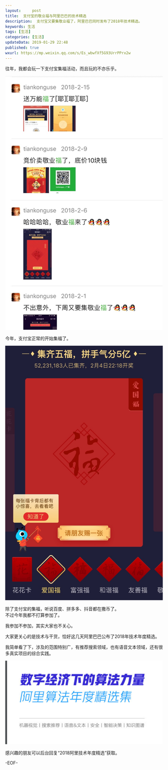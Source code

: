 ```yaml
---   
layout:     post  
title:  支付宝的敬业福与阿里巴巴的技术精选
description:  支付宝又要集敬业福了，阿里巴巴同时发布了2018年技术精选。  
keywords: 生活  
tags: [生活]    
categories: [生活]  
updateData: 2019-01-29 22:48 
published: true   
wxurl: https://mp.weixin.qq.com/s/Es_wbwfXf5G93UrrPPrx2w  
---  
```




往年，我都会玩一下支付宝集福活动，而且玩的不亦乐乎。   

![](/images/2019/01/8b5343f856552834a28c98b264abddf9.jpg)  


今年，支付宝正常的开始集福了。  


![](/images/2019/01/8d448fae2441c4986a3e1c6855437791.jpg)  


除了支付宝的集福，听说百度、拼多多、抖音都在撒币了。  
不过今年我都不打算参加了。  


我参加不参加，其实大家也不关心。  


大家更关心的是技术与干货，恰好这几天阿里巴巴公布了2018年技术年度精选。   


我简单看了下，涉及的范围特别广，有推荐搜索领域，也有语音文本领域，还有很多真实项目的综合实践。   


![](/images/2019/01/20190129225127.png)  


感兴趣的朋友可以后台回复“2018阿里技术年度精选”获取。  


-EOF-  


  
